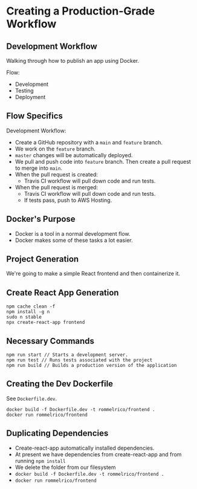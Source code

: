 # Creating a Production-Grade Workflow

## Development Workflow

Walking through how to publish an app using Docker.

Flow:
* Development
* Testing
* Deployment

## Flow Specifics

Development Workflow:  
* Create a GitHub repository with a `main` and `feature` branch.
* We work on the `feature` branch.
* `master` changes will be automatically deployed.
* We pull and push code into `feature` branch. Then create a pull request to merge into `main`.
* When the pull request is created: 
  * Travis CI workflow will pull down code and run tests.
* When the pull request is merged:  
  * Travis CI workflow will pull down code and run tests.
  * If tests pass, push to AWS Hosting.

## Docker's Purpose

* Docker is a tool in a normal development flow.
* Docker makes some of these tasks a lot easier.

## Project Generation

We're going to make a simple React frontend and then containerize it.

## Create React App Generation

```
npm cache clean -f
npm install -g n
sudo n stable
npx create-react-app frontend
```

## Necessary Commands

```
npm run start // Starts a development server.
npm run test // Runs tests associated with the project
npm run build // Builds a production version of the application
```

## Creating the Dev Dockerfile

See `Dockerfile.dev`.

```
docker build -f Dockerfile.dev -t rommelrico/frontend .
docker run rommelrico/frontend
```

## Duplicating Dependencies

* Create-react-app automatically installed dependencies.   
* At present we have dependencies from create-react-app and from running `npm install`
* We delete the folder from our filesystem
* `docker build -f Dockerfile.dev -t rommelrico/frontend .`
* `docker run rommelrico/frontend`
